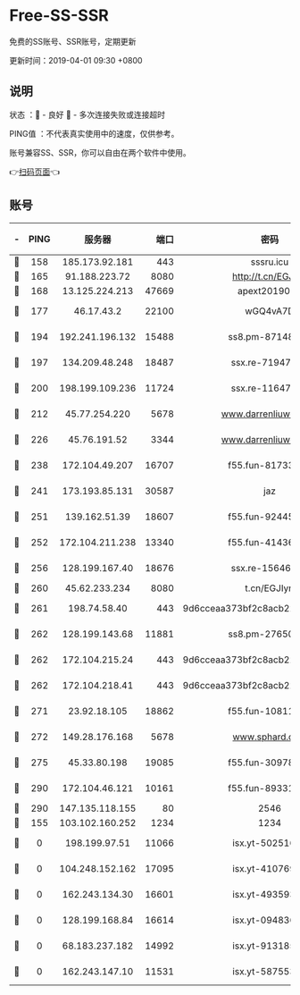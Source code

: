 # Free-SS-SSR

免费的SS账号、SSR账号，定期更新

更新时间：2019-04-01 09:30 +0800

## 说明

状态     ：🙂 - 良好 🙁 - 多次连接失败或连接超时

PING值   ：不代表真实使用中的速度，仅供参考。

账号兼容SS、SSR，你可以自由在两个软件中使用。

👉[扫码页面](https://liesauer.github.io/Free-SS-SSR/)👈

## 账号

|-|PING|服务器|端口|密码|加密方式|区域|
|:----:|:----:|:-----:|-----:|:----:|:----:|:----:|
|🙂|158|185.173.92.181|443|sssru.icu|rc4-md5|RU|
|🙂|165|91.188.223.72|8080|http://t.cn/EGJIyrl|rc4-md5|RU|
|🙂|168|13.125.224.213|47669|apext2019001|chacha20|KR|
|🙂|177|46.17.43.2|22100|wGQ4vA7D|aes-256-gcm|RU|
|🙂|194|192.241.196.132|15488|ss8.pm-87148177|aes-256-cfb|US|
|🙂|197|134.209.48.248|18487|ssx.re-71947095|aes-256-cfb|US|
|🙂|200|198.199.109.236|11724|ssx.re-11647180|aes-256-cfb|US|
|🙂|212|45.77.254.220|5678|www.darrenliuwei.com|aes-256-cfb|SG|
|🙂|226|45.76.191.52|3344|www.darrenliuwei.com|aes-256-cfb|JP|
|🙂|238|172.104.49.207|16707|f55.fun-81733615|aes-256-cfb|SG|
|🙂|241|173.193.85.131|30587|jaz|aes-256-cfb|US|
|🙂|251|139.162.51.39|18607|f55.fun-92445990|aes-256-cfb|SG|
|🙂|252|172.104.211.238|13340|f55.fun-41436212|aes-256-cfb|US|
|🙂|256|128.199.167.40|18676|ssx.re-15646826|aes-256-cfb|SG|
|🙂|260|45.62.233.234|8080|t.cn/EGJIyrl|rc4-md5|CA|
|🙂|261|198.74.58.40|443|9d6cceaa373bf2c8acb22e60b6a58be6|aes-256-cfb|US|
|🙂|262|128.199.143.68|11881|ss8.pm-27650845|aes-256-cfb|SG|
|🙂|262|172.104.215.24|443|9d6cceaa373bf2c8acb22e60b6a58be6|aes-256-cfb|US|
|🙂|262|172.104.218.41|443|9d6cceaa373bf2c8acb22e60b6a58be6|aes-256-cfb|US|
|🙂|271|23.92.18.105|18862|f55.fun-10811228|aes-256-cfb|US|
|🙂|272|149.28.176.168|5678|www.sphard.com|aes-256-cfb|AU|
|🙂|275|45.33.80.198|19085|f55.fun-30978462|aes-256-cfb|US|
|🙂|290|172.104.46.121|10161|f55.fun-89331338|aes-256-cfb|SG|
|🙂|290|147.135.118.155|80|2546|chacha20|US|
|🙁|155|103.102.160.252|1234|1234|rc4-md5|JP|
|🙁|0|198.199.97.51|11066|isx.yt-50251647|aes-256-cfb|US|
|🙁|0|104.248.152.162|17095|isx.yt-41076974|aes-256-cfb|SG|
|🙁|0|162.243.134.30|16601|isx.yt-49359357|aes-256-cfb|US|
|🙁|0|128.199.168.84|16614|isx.yt-09483649|aes-256-cfb|SG|
|🙁|0|68.183.237.182|14992|isx.yt-91318565|aes-256-cfb|SG|
|🙁|0|162.243.147.10|11531|isx.yt-58755378|aes-256-cfb|US|
